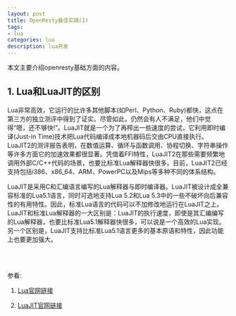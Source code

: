 ```yaml
---
layout: post
title: OpenResty最佳实践(1)
tags:
- lua
categories: lua
description: lua开发
---
```




本文主要介绍openresty基础方面的内容。


<!-- more -->

## 1. Lua和LuaJIT的区别
Lua非常高效，它运行的比许多其他脚本(如Perl、Python、Ruby)都快，这点在第三方的独立测评中得到了证实。尽管如此，仍然会有人不满足，他们中觉得“嗯，还不够快!”。LuaJIT就是一个为了再榨出一些速度的尝试，它利用即时编译(Just-in Time)技术把Lua代码编译成本地机器码后交由CPU直接执行。LuaJIT2的测评报告表明，在数值运算、循环与函数调用、协程切换、字符串操作等许多方面它的加速效果都很显著。凭借着FFI特性，LuaJIT2在那些需要频繁地调用外部C/C++代码的场景，也要比标准Lua解释器快很多。目前，LuaJIT2已经支持包括i386、x86_64、ARM、PowerPC以及Mips等多种不同的体系结构。

LuaJIT是采用C和汇编语言编写的Lua解释器与即时编译器。LuaJIT被设计成全兼容标准的Lua5.1语言，同时可选地支持Lua 5.2和Lua 5.3中的一些不破坏向后兼容性的有用特性。因此，标准Lua语言的代码可以不加修改地运行在LuaJIT之上。LuaJIT和标准Lua解释器的一大区别是：LuaJIT的执行速度，即使是其汇编编写的Lua解释器，也要比标准Lua5.1解释器快很多，可以说是一个高效的Lua实现。另一个区别是，LuaJIT支持比标准Lua5.1语言更多的基本原语和特性，因此功能上也要更加强大。







<br />
<br />

参看:

1. [Lua官网链接](http://www.lua.org)

2. [LuaJIT官网链接](http://luajit.org)


<br />
<br />
<br />

